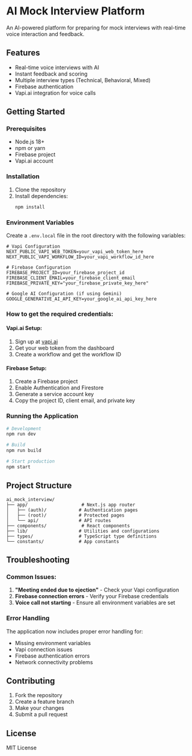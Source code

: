 # AI Mock Interview Platform

An AI-powered platform for preparing for mock interviews with real-time voice interaction and feedback.

## Features

- Real-time voice interviews with AI
- Instant feedback and scoring
- Multiple interview types (Technical, Behavioral, Mixed)
- Firebase authentication
- Vapi.ai integration for voice calls

## Getting Started

### Prerequisites

- Node.js 18+ 
- npm or yarn
- Firebase project
- Vapi.ai account

### Installation

1. Clone the repository
2. Install dependencies:
   ```bash
   npm install
   ```

### Environment Variables

Create a `.env.local` file in the root directory with the following variables:

```env
# Vapi Configuration
NEXT_PUBLIC_VAPI_WEB_TOKEN=your_vapi_web_token_here
NEXT_PUBLIC_VAPI_WORKFLOW_ID=your_vapi_workflow_id_here

# Firebase Configuration
FIREBASE_PROJECT_ID=your_firebase_project_id
FIREBASE_CLIENT_EMAIL=your_firebase_client_email
FIREBASE_PRIVATE_KEY="your_firebase_private_key_here"

# Google AI Configuration (if using Gemini)
GOOGLE_GENERATIVE_AI_API_KEY=your_google_ai_api_key_here
```

### How to get the required credentials:

#### Vapi.ai Setup:
1. Sign up at [vapi.ai](https://vapi.ai)
2. Get your web token from the dashboard
3. Create a workflow and get the workflow ID

#### Firebase Setup:
1. Create a Firebase project
2. Enable Authentication and Firestore
3. Generate a service account key
4. Copy the project ID, client email, and private key

### Running the Application

```bash
# Development
npm run dev

# Build
npm run build

# Start production
npm start
```

## Project Structure

```
ai_mock_interview/
├── app/                    # Next.js app router
│   ├── (auth)/            # Authentication pages
│   ├── (root)/            # Protected pages
│   └── api/               # API routes
├── components/             # React components
├── lib/                   # Utilities and configurations
├── types/                 # TypeScript type definitions
└── constants/             # App constants
```

## Troubleshooting

### Common Issues:

1. **"Meeting ended due to ejection"** - Check your Vapi configuration
2. **Firebase connection errors** - Verify your Firebase credentials
3. **Voice call not starting** - Ensure all environment variables are set

### Error Handling

The application now includes proper error handling for:
- Missing environment variables
- Vapi connection issues
- Firebase authentication errors
- Network connectivity problems

## Contributing

1. Fork the repository
2. Create a feature branch
3. Make your changes
4. Submit a pull request

## License

MIT License
